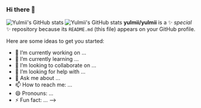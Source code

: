 ### Hi there 👋


![Yulmii's GitHub stats](https://github-readme-stats.vercel.app/api?username=yulmii&show_icons=true&theme=radical)
![Yulmii's GitHub stats](https://github-readme-stats.vercel.app/api?username=yulmii)
**yulmii/yulmii** is a ✨ _special_ ✨ repository because its `README.md` (this file) appears on your GitHub profile.

Here are some ideas to get you started:

- 🔭 I’m currently working on ...
- 🌱 I’m currently learning ...
- 👯 I’m looking to collaborate on ...
- 🤔 I’m looking for help with ...
- 💬 Ask me about ...
- 📫 How to reach me: ...
- 😄 Pronouns: ...
- ⚡ Fun fact: ...
-->
